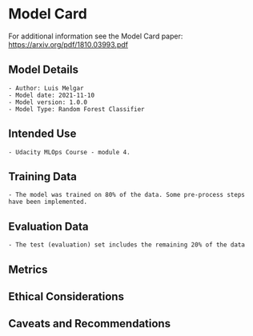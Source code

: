# Model Card

For additional information see the Model Card paper: https://arxiv.org/pdf/1810.03993.pdf

## Model Details

    - Author: Luis Melgar
    - Model date: 2021-11-10
    - Model version: 1.0.0
    - Model Type: Random Forest Classifier

## Intended Use

    - Udacity MLOps Course - module 4.

## Training Data

    - The model was trained on 80% of the data. Some pre-process steps have been implemented.

## Evaluation Data

    - The test (evaluation) set includes the remaining 20% of the data

## Metrics

## Ethical Considerations

## Caveats and Recommendations
